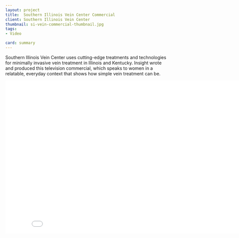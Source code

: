 ```yaml
---
layout: project
title:  Southern Illinois Vein Center Commercial
client: Southern Illinois Vein Center
thumbnail: si-vein-commercial-thumbnail.jpg
tags:
- Video

card: summary
---
```


Southern Illinois Vein Center uses cutting-edge treatments and technologies for minimally invasive vein treatment in Illinois and Kentucky. Insight wrote and produced this television commercial, which speaks to women in a relatable, everyday context that shows how simple vein treatment can be.

<iframe width="853" height="480" src="//www.youtube.com/embed/F61jAg5InKo" frameborder="0" allowfullscreen></iframe>
